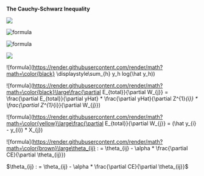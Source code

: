 **The Cauchy-Schwarz Inequality**

<img src="https://render.githubusercontent.com/render/math?math={\color{black} \displaystyle\sum_{d=0}^{d_{max}}}">

![formula](https://render.githubusercontent.com/render/math?math=\color{red}\large\f(x)=sin(x))


![formula](https://render.githubusercontent.com/render/math?math=\color{black}\large\f(x)=sin(x))


<img src="https://render.githubusercontent.com/render/math?math={\color{black} \displaystyle\sum_{dd=0}^{d_{max}}}">


![formula](https://render.githubusercontent.com/render/math?math=\color{black} \displaystyle\sum_{h} y_h log(\hat y_h))


![formula](https://render.githubusercontent.com/render/math?math=\color{black}\large\frac{\partial E_{total}}{\partial W_{j}} = \frac{\partial E_{total}}{\partial yHat} * \frac{\partial yHat}{\partial Z^{1}_{i}} * \frac{\partial Z^{1}_{i}}{\partial W_{j}})


![formula](https://render.githubusercontent.com/render/math?math=\color{yellow}\large\frac{\partial E_{total}}{\partial W_{j}} = (\hat y_{i} - y_{i}) * X_{j})

![formula](https://render.githubusercontent.com/render/math?math=\color{brown}\large\theta_{ij} : = \theta_{ij} - \alpha * \frac{\partial CE}{\partial \theta_{ij}})


$\theta_{ij} : = \theta_{ij} - \alpha * \frac{\partial CE}{\partial \theta_{ij}}$  


